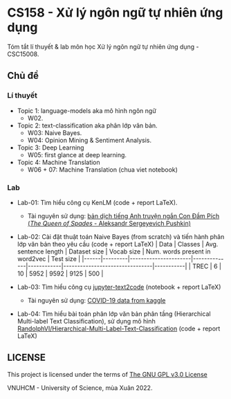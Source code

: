 # CS158 - Xử lý ngôn ngữ tự nhiên ứng dụng
Tóm tắt lí thuyết & lab môn học Xử lý ngôn ngữ tự nhiên ứng dụng - CSC15008.

## Chủ đề
### Lí thuyết
- Topic 1: language-models aka mô hình ngôn ngữ
    - W02.
- Topic 2: text-classification aka phân lớp văn bản.
    - W03: Naive Bayes.
    - W04: Opinion Mining & Sentiment Analysis.
- Topic 3: Deep Learning
    - W05: first glance at deep learning.
- Topic 4: Machine Translation
    - W06 + 07: Machine Translation (chua viet notebook)

### Lab
- Lab-01: Tìm hiểu công cụ KenLM (code + report LaTeX). 
    - Tài nguyên sử dụng: [bản dịch tiếng Anh truyện ngắn Con Đầm Pích (*The Queen of Spades* - Aleksandr Sergeyevich Pushkin)](https://www.gutenberg.org/cache/epub/23058/pg23058.txt)

- Lab-02: Cài đặt thuật toán Naive Bayes (from scratch) và tiến hành phân lớp văn bản theo yêu cầu (code + report LaTeX)
    | Data | Classes | Avg. sentence length | Dataset size | Vocab size | Num. words present in word2vec | Test size |
    |------|---------|----------------------|--------------|------------|--------------------------------|-----------|
    | TREC | 6       | 10                   | 5952         | 9592       | 9125                           | 500       |

- Lab-03: Tìm hiểu công cụ [jupyter-text2code](https://github.com/deepklarity/jupyter-text2code) (notebook + report LaTeX)
    - Tài nguyên sử dụng: [COVID-19 data from kaggle](https://www.kaggle.com/datasets/imdevskp/corona-virus-report)
- Lab-04: Tìm hiểu bài toán phân lớp văn bản phân tầng (Hierarchical Multi-label Text Classification), sử dụng mô hình [RandolphVI/Hierarchical-Multi-Label-Text-Classification](https://github.com/RandolphVI/Hierarchical-Multi-Label-Text-Classification) (code + report LaTeX)

## LICENSE
This project is licensed under the terms of [The GNU GPL v3.0 License](LICENSE)

VNUHCM - University of Science, mùa Xuân 2022.
